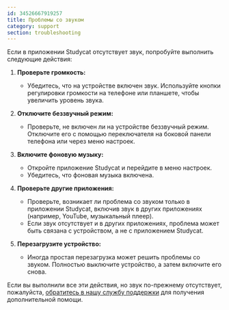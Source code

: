 ```yaml
---
id: 34526667919257
title: Проблемы со звуком
category: support
section: troubleshooting
---
```

Если в приложении Studycat отсутствует звук, попробуйте выполнить следующие действия:

1. **Проверьте громкость:**

    * Убедитесь, что на устройстве включен звук. Используйте кнопки регулировки громкости на телефоне или планшете, чтобы увеличить уровень звука.

2. **Отключите беззвучный режим:**

    * Проверьте, не включен ли на устройстве беззвучный режим. Отключите его с помощью переключателя на боковой панели телефона или через меню настроек.

3. **Включите фоновую музыку:**

    * Откройте приложение Studycat и перейдите в меню настроек.
    * Убедитесь, что фоновая музыка включена.

4. **Проверьте другие приложения:**
   
    * Проверьте, возникает ли проблема со звуком только в приложении Studycat, включив звук в других приложениях (например, YouTube, музыкальный плеер).
    * Если звук отсутствует и в других приложениях, проблема может быть связана с устройством, а не с приложением Studycat.

5. **Перезагрузите устройство:**
   
    * Иногда простая перезагрузка может решить проблемы со звуком. Полностью выключите устройство, а затем включите его снова.

Если вы выполнили все эти действия, но звук по-прежнему отсутствует, пожалуйста, [обратитесь в нашу службу поддержки](https://help.studycat.com/hc/en-us/requests/new) для получения дополнительной помощи.

